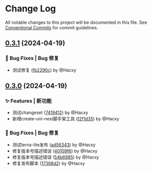 # Change Log

All notable changes to this project will be documented in this file.
See [Conventional Commits](https://conventionalcommits.org) for commit guidelines.

## [0.3.1](https://github.com/hacxy/uni-nest/compare/v0.3.0...v0.3.1) (2024-04-19)

### 🐛 Bug Fixes | Bug 修复

* 测试修复 ([fb2290c](https://github.com/hacxy/uni-nest/commit/fb2290c241f44972d3b1debc5d4571bc279ad8b9)) by @Hacxy

## [0.3.0](https://github.com/hacxy/uni-nest/compare/v0.2.3...v0.3.0) (2024-04-19)

### ✨ Features | 新功能

* 测试changeset ([7419412](https://github.com/hacxy/uni-nest/commit/74194127c26fdfa78dc2d405dc137160ea5894b6)) by @Hacxy
* 新增create-uni-nest脚手架工具 ([f2f1d35](https://github.com/hacxy/uni-nest/commit/f2f1d351c1a22598440d7e282356120cb203a818)) by @Hacxy

### 🐛 Bug Fixes | Bug 修复

* 测试lerna-lite发布 ([ad56343](https://github.com/hacxy/uni-nest/commit/ad56343ef47ed206599278ceee914ca5b4013ab6)) by @Hacxy
* 修复版本号描述错误 ([40109f6](https://github.com/hacxy/uni-nest/commit/40109f60dba9279f2c277ae52bb69fc8ed11165c)) by @Hacxy
* 修复版本号描述错误 ([54b6985](https://github.com/hacxy/uni-nest/commit/54b6985455fbed244a07eadcf6c925c26400bc65)) by @Hacxy
* 修复发布脚本 ([17368d2](https://github.com/hacxy/uni-nest/commit/17368d2721b860cf5d19d75425dafe136e8eb65d)) by @Hacxy
